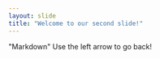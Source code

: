 ```yaml
---
layout: slide
title: "Welcome to our second slide!"
---
```

"Markdown"
Use the left arrow to go back!
